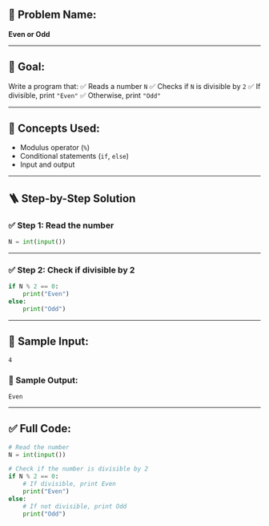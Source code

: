 ## 🧩 **Problem Name:**

**Even or Odd**

---

## 🎯 **Goal:**

Write a program that:
✅ Reads a number `N`
✅ Checks if `N` is divisible by `2`
✅ If divisible, print `"Even"`
✅ Otherwise, print `"Odd"`

---

## 🧠 **Concepts Used:**

* Modulus operator (`%`)
* Conditional statements (`if`, `else`)
* Input and output

---

## 🪜 **Step-by-Step Solution**

### ✅ Step 1: Read the number

```python
N = int(input())
```

---

### ✅ Step 2: Check if divisible by 2

```python
if N % 2 == 0:
    print("Even")
else:
    print("Odd")
```

---

## 🧪 Sample Input:

```
4
```

### 🧾 Sample Output:

```
Even
```

---

## ✅ Full Code:

```python
# Read the number
N = int(input())

# Check if the number is divisible by 2
if N % 2 == 0:
    # If divisible, print Even
    print("Even")
else:
    # If not divisible, print Odd
    print("Odd")
```

